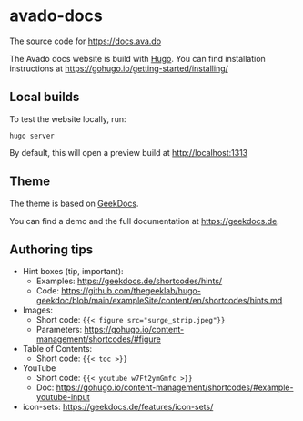 # avado-docs

The source code for <https://docs.ava.do>

The Avado docs website is build with [Hugo](https://gohugo.io/). You can find installation instructions at <https://gohugo.io/getting-started/installing/>

## Local builds
To test the website locally, run:
```
hugo server
```
By default, this will open a preview build at <http://localhost:1313>

## Theme

The theme is based on [GeekDocs](https://github.com/thegeeklab/hugo-geekdoc).

You can find a demo and the full documentation at <https://geekdocs.de>.


## Authoring tips

* Hint boxes (tip, important):
  * Examples: <https://geekdocs.de/shortcodes/hints/>
  * Code: <https://github.com/thegeeklab/hugo-geekdoc/blob/main/exampleSite/content/en/shortcodes/hints.md>
* Images:
  * Short code: `{{< figure src="surge_strip.jpeg"}}`
  * Parameters: <https://gohugo.io/content-management/shortcodes/#figure>
* Table of Contents:
  * Short code: `{{< toc >}}`
* YouTube
  * Short code: `{{< youtube w7Ft2ymGmfc >}}`
  * Doc: <https://gohugo.io/content-management/shortcodes/#example-youtube-input>
* icon-sets: https://geekdocs.de/features/icon-sets/